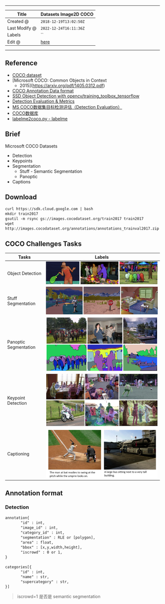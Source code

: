 -----

| Title         | Datasets Image2D COCO                                 |
| ------------- | ----------------------------------------------------- |
| Created @     | `2018-12-19T13:02:50Z`                                |
| Last Modify @ | `2022-12-24T16:11:36Z`                                |
| Labels        | \`\`                                                  |
| Edit @        | [here](https://github.com/junxnone/aiwiki/issues/247) |

-----

## Reference

  - [COCO dataset](http://cocodataset.org/#home)
  - [Microsoft COCO: Common Objects in Context
    - 2015](https://arxiv.org/pdf/1405.0312.pdf)
  - [COCO Annotation Data format](http://cocodataset.org/#format-data)
  - [SSD Object Detection with
    opencv/training\_toolbox\_tensorflow](https://github.com/opencv/training_toolbox_tensorflow/blob/develop/training_toolbox/ssd_detector/README.md)
  - [Detection Evaluation &
    Metrics](http://cocodataset.org/#detection-eval)
  - [MS COCO数据集目标检测评估（Detection
    Evaluation）](https://blog.csdn.net/u014734886/article/details/78831884)
  - [COCO数据库](https://blog.csdn.net/happyhorizion/article/details/77894205)
  - [labelme2coco.py -
    labelme](https://github.com/wkentaro/labelme/blob/master/examples/instance_segmentation/labelme2coco.py)

## Brief

Microsoft COCO Datasets

  - Detection
  - Keypoints
  - Segmentation
      - Stuff - Semantic Segmentation
      - Panoptic
  - Captions

## Download

    curl https://sdk.cloud.google.com | bash
    mkdir train2017
    gsutil -m rsync gs://images.cocodataset.org/train2017 train2017
    wget http://images.cocodataset.org/annotations/annotations_trainval2017.zip

## COCO Challenges Tasks

| Tasks                 | Labels                                                       |
| --------------------- | ------------------------------------------------------------ |
| Object Detection      | ![image](media/77236719359400a9c3b989774492d849b3b81eed.png) |
| Stuff Segmentation    | ![image](media/da41f6b7659d5949a8338d3ce904249667b26582.png) |
| Panoptic Segmentation | ![image](media/77e3d7a2f650108ed4c5fe6fc1d2eea08e702c8a.png) |
| Keypoint Detection    | ![image](media/055e6de461439b53725111f096b55d439d30981a.png) |
| Captioning            | ![image](media/84a50d4ef839592d82ce637cb76624c3c46c4cb4.png) |

## Annotation format

### Detection

    annotation{
           "id" : int,
           "image_id" : int,
           "category_id" : int,
           "segmentation" : RLE or [polygon],
           "area" : float,
           "bbox" : [x,y,width,height],
           "iscrowd" : 0 or 1,
    }
    
    categories[{
           "id" : int,
           "name" : str, 
           "supercategory" : str,
    }]

> iscrowd=1 是否是 semantic segmentation
